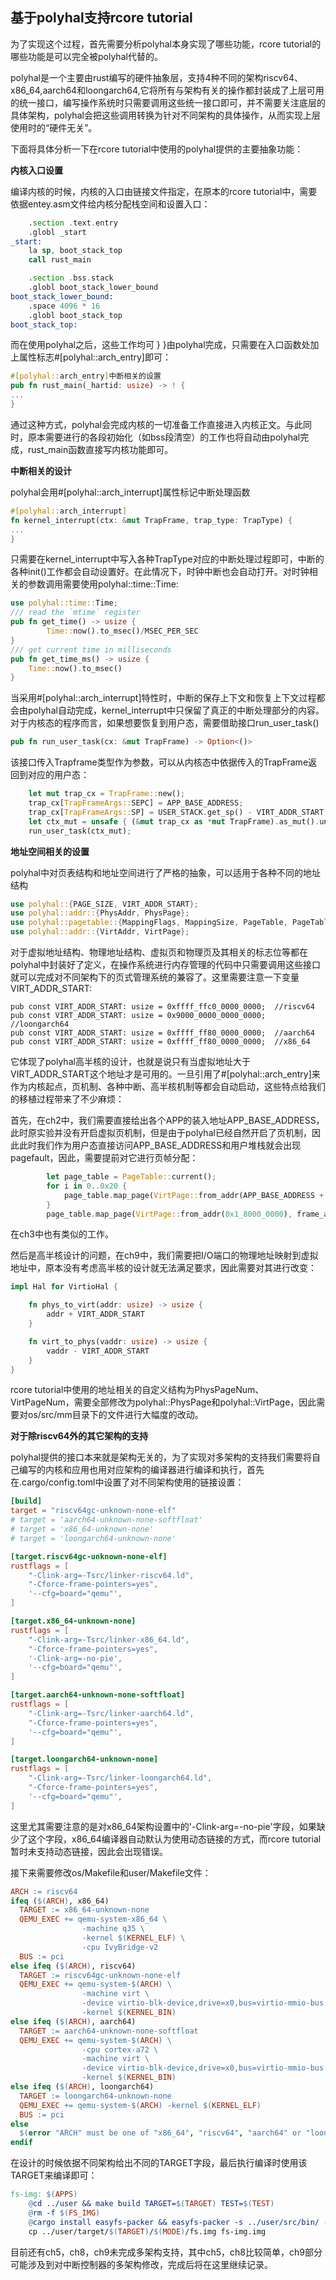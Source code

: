 ## 基于polyhal支持rcore tutorial

为了实现这个过程，首先需要分析polyhal本身实现了哪些功能，rcore tutorial的哪些功能是可以完全被polyhal代替的。

polyhal是一个主要由rust编写的硬件抽象层，支持4种不同的架构riscv64、x86_64,aarch64和loongarch64,它将所有与架构有关的操作都封装成了上层可用的统一接口，编写操作系统时只需要调用这些统一接口即可，并不需要关注底层的具体架构，polyhal会把这些调用转换为针对不同架构的具体操作，从而实现上层使用时的“硬件无关”。

下面将具体分析一下在rcore tutorial中使用的polyhal提供的主要抽象功能：

**内核入口设置**

编译内核的时候，内核的入口由链接文件指定，在原本的rcore tutorial中，需要依据entey.asm文件给内核分配栈空间和设置入口：

```asm
    .section .text.entry
    .globl _start
_start:
    la sp, boot_stack_top
    call rust_main

    .section .bss.stack
    .globl boot_stack_lower_bound
boot_stack_lower_bound:
    .space 4096 * 16
    .globl boot_stack_top
boot_stack_top:
```

而在使用polyhal之后，这些工作均可    }
}由polyhal完成，只需要在入口函数处加上属性标志\#[polyhal::arch_entry]即可：

```rust
#[polyhal::arch_entry]中断相关的设置
pub fn rust_main(_hartid: usize) -> ! {
...
}
```

通过这种方式，polyhal会完成内核的一切准备工作直接进入内核正文。与此同时，原本需要进行的各段初始化（如bss段清空）的工作也将自动由polyhal完成，rust_main函数直接写内核功能即可。



**中断相关的设计**

polyhal会用\#[polyhal::arch_interrupt]属性标记中断处理函数

```rust
#[polyhal::arch_interrupt]
fn kernel_interrupt(ctx: &mut TrapFrame, trap_type: TrapType) {
...
}
```

只需要在kernel_interrupt中写入各种TrapType对应的中断处理过程即可，中断的各种init()工作都会自动设置好。在此情况下，时钟中断也会自动打开。对时钟相关的参数调用需要使用polyhal::time::Time:

```rust
use polyhal::time::Time;
/// read the `mtime` register
pub fn get_time() -> usize {
        Time::now().to_msec()/MSEC_PER_SEC
}
/// get current time in milliseconds
pub fn get_time_ms() -> usize {
    Time::now().to_msec() 
}
```



当采用#[polyhal::arch_interrupt]特性时，中断的保存上下文和恢复上下文过程都会由polyhal自动完成，kernel_interrupt中只保留了真正的中断处理部分的内容。对于内核态的程序而言，如果想要恢复到用户态，需要借助接口run_user_task()

```rust
pub fn run_user_task(cx: &mut TrapFrame) -> Option<()>
```

该接口传入Trapframe类型作为参数，可以从内核态中依据传入的TrapFrame返回到对应的用户态：

```rust
    let mut trap_cx = TrapFrame::new();
    trap_cx[TrapFrameArgs::SEPC] = APP_BASE_ADDRESS;
    trap_cx[TrapFrameArgs::SP] = USER_STACK.get_sp() - VIRT_ADDR_START + 0x100000000;
    let ctx_mut = unsafe { (&mut trap_cx as *mut TrapFrame).as_mut().unwrap() };
    run_user_task(ctx_mut);
```

**地址空间相关的设置**

polyhal中对页表结构和地址空间进行了严格的抽象，可以适用于各种不同的地址结构

```rust
use polyhal::{PAGE_SIZE, VIRT_ADDR_START};
use polyhal::addr::{PhysAddr, PhysPage};
use polyhal::pagetable::{MappingFlags, MappingSize, PageTable, PageTableWrapper};
use polyhal::addr::{VirtAddr, VirtPage};
```

对于虚拟地址结构、物理地址结构、虚拟页和物理页及其相关的标志位等都在polyhal中封装好了定义，在操作系统进行内存管理的代码中只需要调用这些接口就可以完成对不同架构下的页式管理系统的兼容了。这里需要注意一下变量VIRT_ADDR_START:

```
pub const VIRT_ADDR_START: usize = 0xffff_ffc0_0000_0000;  //riscv64
pub const VIRT_ADDR_START: usize = 0x9000_0000_0000_0000;  //loongarch64
pub const VIRT_ADDR_START: usize = 0xffff_ff80_0000_0000;  //aarch64
pub const VIRT_ADDR_START: usize = 0xffff_ff80_0000_0000;  //x86_64
```

它体现了polyhal高半核的设计，也就是说只有当虚拟地址大于VIRT_ADDR_START这个地址才是可用的。一旦引用了#[polyhal::arch_entry]来作为内核起点，页机制、各种中断、高半核机制等都会自动启动，这些特点给我们的移植过程带来了不少麻烦：

首先，在ch2中，我们需要直接给出各个APP的装入地址APP_BASE_ADDRESS，此时原实验并没有开启虚拟页机制，但是由于polyhal已经自然开启了页机制，因此此时我们作为用户态直接访问APP_BASE_ADDRESS和用户堆栈就会出现pagefault，因此，需要提前对它进行页帧分配：

```rust
        let page_table = PageTable::current();
        for i in 0..0x20 {
            page_table.map_page(VirtPage::from_addr(APP_BASE_ADDRESS + PAGE_SIZE * i), frame_alloc_persist().expect("can't allocate frame"), MappingFlags::URWX, MappingSize::Page4KB);
        }
        page_table.map_page(VirtPage::from_addr(0x1_8000_0000), frame_alloc_persist().expect("can't allocate frame"), MappingFlags::URWX, MappingSize::Page4KB);
```

在ch3中也有类似的工作。

然后是高半核设计的问题，在ch9中，我们需要把I/O端口的物理地址映射到虚拟地址中，原本没有考虑高半核的设计就无法满足要求，因此需要对其进行改变：

```rust
impl Hal for VirtioHal {

    fn phys_to_virt(addr: usize) -> usize {
        addr + VIRT_ADDR_START
    }

    fn virt_to_phys(vaddr: usize) -> usize {
        vaddr - VIRT_ADDR_START
    }
}

```

rcore tutorial中使用的地址相关的自定义结构为PhysPageNum、VirtPageNum，需要全部修改为polyhal::PhysPage和polyhal::VirtPage，因此需要对os/src/mm目录下的文件进行大幅度的改动。



**对于除riscv64外的其它架构的支持**

​	polyhal提供的接口本来就是架构无关的，为了实现对多架构的支持我们需要将自己编写的内核和应用也用对应架构的编译器进行编译和执行，首先在.cargo/config.toml中设置了对不同架构使用的链接设置：

```toml
[build]
target = "riscv64gc-unknown-none-elf"
# target = 'aarch64-unknown-none-softfloat'
# target = 'x86_64-unknown-none'
# target = 'loongarch64-unknown-none'

[target.riscv64gc-unknown-none-elf]
rustflags = [
    "-Clink-arg=-Tsrc/linker-riscv64.ld",
    "-Cforce-frame-pointers=yes",
    '--cfg=board="qemu"',
]

[target.x86_64-unknown-none]
rustflags = [
    "-Clink-arg=-Tsrc/linker-x86_64.ld",
    "-Cforce-frame-pointers=yes",
    '-Clink-arg=-no-pie',
    '--cfg=board="qemu"',
]

[target.aarch64-unknown-none-softfloat]
rustflags = [
    "-Clink-arg=-Tsrc/linker-aarch64.ld",
    "-Cforce-frame-pointers=yes",
    '--cfg=board="qemu"',
]

[target.loongarch64-unknown-none]
rustflags = [
    "-Clink-arg=-Tsrc/linker-loongarch64.ld",
    "-Cforce-frame-pointers=yes",
    '--cfg=board="qemu"',
]

```

这里尤其需要注意的是对x86_64架构设置中的'-Clink-arg=-no-pie'字段，如果缺少了这个字段，x86_64编译器自动默认为使用动态链接的方式，而rcore tutorial暂时未支持动态链接，因此会出现错误。

接下来需要修改os/Makefile和user/Makefile文件：

```makefile
ARCH := riscv64
ifeq ($(ARCH), x86_64)
  TARGET := x86_64-unknown-none
  QEMU_EXEC += qemu-system-x86_64 \
				-machine q35 \
				-kernel $(KERNEL_ELF) \
				-cpu IvyBridge-v2
  BUS := pci
else ifeq ($(ARCH), riscv64)
  TARGET := riscv64gc-unknown-none-elf
  QEMU_EXEC += qemu-system-$(ARCH) \
				-machine virt \
				-device virtio-blk-device,drive=x0,bus=virtio-mmio-bus.0 \
				-kernel $(KERNEL_BIN)
else ifeq ($(ARCH), aarch64)
  TARGET := aarch64-unknown-none-softfloat
  QEMU_EXEC += qemu-system-$(ARCH) \
				-cpu cortex-a72 \
				-machine virt \
				-device virtio-blk-device,drive=x0,bus=virtio-mmio-bus.0 \
				-kernel $(KERNEL_BIN)
else ifeq ($(ARCH), loongarch64)
  TARGET := loongarch64-unknown-none
  QEMU_EXEC += qemu-system-$(ARCH) -kernel $(KERNEL_ELF)
  BUS := pci
else
  $(error "ARCH" must be one of "x86_64", "riscv64", "aarch64" or "loongarch64")
endif
```

在设计的时候依据不同架构给出不同的TARGET字段，最后执行编译时使用该TARGET来编译即可：

```makefile
fs-img: $(APPS)
	@cd ../user && make build TARGET=$(TARGET) TEST=$(TEST)
	@rm -f $(FS_IMG)
	@cargo install easyfs-packer && easyfs-packer -s ../user/src/bin/ -t ../user/target/$(TARGET)/release/
	cp ../user/target/$(TARGET)/$(MODE)/fs.img fs-img.img

```

目前还有ch5，ch8，ch9未完成多架构支持，其中ch5，ch8比较简单，ch9部分可能涉及到对中断控制器的多架构修改，完成后将在这里继续记录。